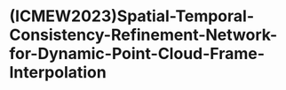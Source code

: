 # (ICMEW2023)Spatial-Temporal-Consistency-Refinement-Network-for-Dynamic-Point-Cloud-Frame-Interpolation
